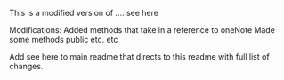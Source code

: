 This is a modified version of .... see here

Modifications:
    Added methods that take in a reference to oneNote
    Made some methods public etc.
    etc

Add see here to main readme that directs to this readme with full list of changes.